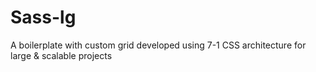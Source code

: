 # Sass-lg
A boilerplate with custom grid developed using 7-1 CSS architecture for large &amp; scalable projects
